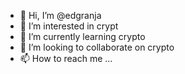 - 👋 Hi, I’m @edgranja
- 👀 I’m interested in crypt
- 🌱 I’m currently learning crypto
- 💞️ I’m looking to collaborate on crypto
- 📫 How to reach me ...

<!---
edgranja/edgranja is a ✨ special ✨ repository because its `README.md` (this file) appears on your GitHub profile.
You can click the Preview link to take a look at your changes.
--->
